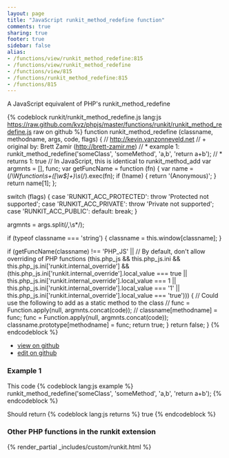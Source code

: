 ```yaml
---
layout: page
title: "JavaScript runkit_method_redefine function"
comments: true
sharing: true
footer: true
sidebar: false
alias:
- /functions/view/runkit_method_redefine:815
- /functions/view/runkit_method_redefine
- /functions/view/815
- /functions/runkit_method_redefine:815
- /functions/815
---
```

<!-- Generated by Rakefile:build -->
A JavaScript equivalent of PHP's runkit_method_redefine

{% codeblock runkit/runkit_method_redefine.js lang:js https://raw.github.com/kvz/phpjs/master/functions/runkit/runkit_method_redefine.js raw on github %}
function runkit_method_redefine (classname, methodname, args, code, flags) {
  // http://kevin.vanzonneveld.net
  // +   original by: Brett Zamir (http://brett-zamir.me)
  // *     example 1: runkit_method_redefine('someClass', 'someMethod', 'a,b', 'return a+b');
  // *     returns 1: true
  // In JavaScript, this is identical to runkit_method_add
  var argmnts = [],
    func;
  var getFuncName = function (fn) {
    var name = (/\W*function\s+([\w\$]+)\s*\(/).exec(fn);
    if (!name) {
      return '(Anonymous)';
    }
    return name[1];
  };

  switch (flags) {
  case 'RUNKIT_ACC_PROTECTED':
    throw 'Protected not supported';
  case 'RUNKIT_ACC_PRIVATE':
    throw 'Private not supported';
  case 'RUNKIT_ACC_PUBLIC':
  default:
    break;
  }

  argmnts = args.split(/,\s*/);

  if (typeof classname === 'string') {
    classname = this.window[classname];
  }

  if (getFuncName(classname) !== 'PHP_JS' || // By default, don't allow overriding of PHP functions
  (this.php_js && this.php_js.ini && this.php_js.ini['runkit.internal_override'] && (this.php_js.ini['runkit.internal_override'].local_value === true || this.php_js.ini['runkit.internal_override'].local_value === 1 || this.php_js.ini['runkit.internal_override'].local_value === '1' || this.php_js.ini['runkit.internal_override'].local_value === 'true'))) {
    // Could use the following to add as a static method to the class
    //        func = Function.apply(null, argmnts.concat(code));
    //            classname[methodname] = func;
    func = Function.apply(null, argmnts.concat(code));
    classname.prototype[methodname] = func;
    return true;
  }
  return false;
}
{% endcodeblock %}

 - [view on github](https://github.com/kvz/phpjs/blob/master/functions/runkit/runkit_method_redefine.js)
 - [edit on github](https://github.com/kvz/phpjs/edit/master/functions/runkit/runkit_method_redefine.js)

### Example 1
This code
{% codeblock lang:js example %}
runkit_method_redefine('someClass', 'someMethod', 'a,b', 'return a+b');
{% endcodeblock %}

Should return
{% codeblock lang:js returns %}
true
{% endcodeblock %}


### Other PHP functions in the runkit extension
{% render_partial _includes/custom/runkit.html %}
